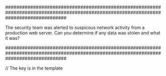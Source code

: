 ######################################################################################################################################

The security team was alerted to suspicous network activity from a production web server.
Can you determine if any data was stolen and what it was?

######################################################################################################################################


// The key is in the template
